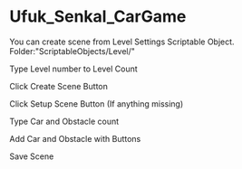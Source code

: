 # Ufuk_Senkal_CarGame

You can create scene from Level Settings Scriptable Object. Folder:"ScriptableObjects/Level/"

Type Level number to Level Count

Click Create Scene Button 

Click Setup Scene Button (If anything missing)

Type Car and Obstacle count

Add Car and Obstacle with Buttons

Save Scene
